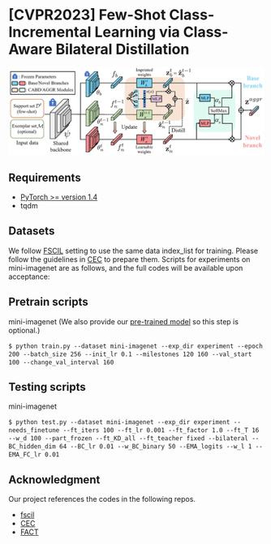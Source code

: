 # [CVPR2023] Few-Shot Class-Incremental Learning via Class-Aware Bilateral Distillation
![framework](figures/framework.png)

## Requirements
- [PyTorch >= version 1.4](https://pytorch.org)
- tqdm

## Datasets
We follow [FSCIL](https://github.com/xyutao/fscil) setting to use the same data index_list for training. 
Please follow the guidelines in [CEC](https://github.com/icoz69/CEC-CVPR2021) to prepare them.
Scripts for experiments on mini-imagenet are as follows, and the full codes will be available upon acceptance:

## Pretrain scripts 
mini-imagenet (We also provide our [pre-trained model](https://drive.google.com/file/d/1c9uMcDJLXseHxFT9Xw234dVE648Mk7ti/view?usp=sharing) so this step is optional.)

    $ python train.py --dataset mini-imagenet --exp_dir experiment --epoch 200 --batch_size 256 --init_lr 0.1 --milestones 120 160 --val_start 100 --change_val_interval 160


## Testing scripts    
mini-imagenet

    $ python test.py --dataset mini-imagenet --exp_dir experiment --needs_finetune --ft_iters 100 --ft_lr 0.001 --ft_factor 1.0 --ft_T 16 --w_d 100 --part_frozen --ft_KD_all --ft_teacher fixed --bilateral --BC_hidden_dim 64 --BC_lr 0.01 --w_BC_binary 50 --EMA_logits --w_l 1 --EMA_FC_lr 0.01

## Acknowledgment
Our project references the codes in the following repos.

- [fscil](https://github.com/xyutao/fscil)
- [CEC](https://github.com/icoz69/CEC-CVPR2021)
- [FACT](https://github.com/zhoudw-zdw/CVPR22-Fact)
